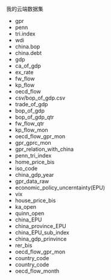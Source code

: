 我的云端数据集

- gpr
- penn
- tri.index
- wdi
- china.bop
- china.debt
- gdp
- ca_of_gdp
- ex_rate
- fw_flow
- kp_flow
- oecd_flow
- csv/bop_of_gdp.csv
- trade_of_gdp
- bop_of_gdp
- bop_of_gdp_qtr
- fw_flow_qtr
- kp_flow_mon
- oecd_flow_gpr_mon
- gpr_gprc_mon
- gpr_relation_with_china
- penn_tri_index
- home_price_bis
- iso_code
- china_gdp_year
- gpr_data_raw
- economic_policy_uncerntainty(EPU)
- vix
- house_price_bis
- ka_open
- quinn_open
- china_EPU
- china_province_EPU
- china_EPU_sub_index
- china_gdp_prinvince
- rer_bis
- oecd_flow_gpr_mon
- country_code
- country_code
- oecd_flow_month

